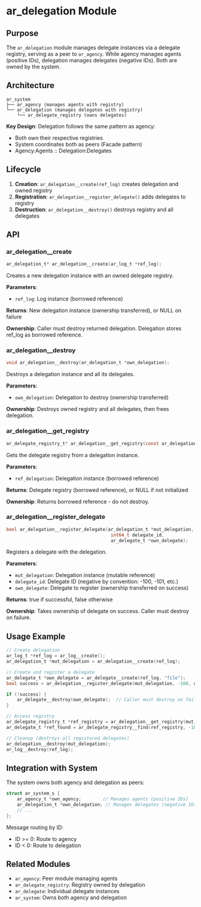 # ar_delegation Module

## Purpose

The `ar_delegation` module manages delegate instances via a delegate registry, serving as a peer to `ar_agency`. While agency manages agents (positive IDs), delegation manages delegates (negative IDs). Both are owned by the system.

## Architecture

```
ar_system
├── ar_agency (manages agents with registry)
└── ar_delegation (manages delegates with registry)
    └── ar_delegate_registry (owns delegates)
```

**Key Design**: Delegation follows the same pattern as agency:
- Both own their respective registries
- System coordinates both as peers (Facade pattern)
- Agency:Agents :: Delegation:Delegates

## Lifecycle

1. **Creation**: `ar_delegation__create(ref_log)` creates delegation and owned registry
2. **Registration**: `ar_delegation__register_delegate()` adds delegates to registry
3. **Destruction**: `ar_delegation__destroy()` destroys registry and all delegates

## API

### ar_delegation__create

```c
ar_delegation_t* ar_delegation__create(ar_log_t *ref_log);
```

Creates a new delegation instance with an owned delegate registry.

**Parameters**:
- `ref_log`: Log instance (borrowed reference)

**Returns**: New delegation instance (ownership transferred), or NULL on failure

**Ownership**: Caller must destroy returned delegation. Delegation stores ref_log as borrowed reference.

### ar_delegation__destroy

```c
void ar_delegation__destroy(ar_delegation_t *own_delegation);
```

Destroys a delegation instance and all its delegates.

**Parameters**:
- `own_delegation`: Delegation to destroy (ownership transferred)

**Ownership**: Destroys owned registry and all delegates, then frees delegation.

### ar_delegation__get_registry

```c
ar_delegate_registry_t* ar_delegation__get_registry(const ar_delegation_t *ref_delegation);
```

Gets the delegate registry from a delegation instance.

**Parameters**:
- `ref_delegation`: Delegation instance (borrowed reference)

**Returns**: Delegate registry (borrowed reference), or NULL if not initialized

**Ownership**: Returns borrowed reference - do not destroy.

### ar_delegation__register_delegate

```c
bool ar_delegation__register_delegate(ar_delegation_t *mut_delegation,
                                       int64_t delegate_id,
                                       ar_delegate_t *own_delegate);
```

Registers a delegate with the delegation.

**Parameters**:
- `mut_delegation`: Delegation instance (mutable reference)
- `delegate_id`: Delegate ID (negative by convention: -100, -101, etc.)
- `own_delegate`: Delegate to register (ownership transferred on success)

**Returns**: true if successful, false otherwise

**Ownership**: Takes ownership of delegate on success. Caller must destroy on failure.

## Usage Example

```c
// Create delegation
ar_log_t *ref_log = ar_log__create();
ar_delegation_t *mut_delegation = ar_delegation__create(ref_log);

// Create and register a delegate
ar_delegate_t *own_delegate = ar_delegate__create(ref_log, "file");
bool success = ar_delegation__register_delegate(mut_delegation, -100, own_delegate);

if (!success) {
    ar_delegate__destroy(own_delegate);  // Caller must destroy on failure
}

// Access registry
ar_delegate_registry_t *ref_registry = ar_delegation__get_registry(mut_delegation);
ar_delegate_t *ref_found = ar_delegate_registry__find(ref_registry, -100);

// Cleanup (destroys all registered delegates)
ar_delegation__destroy(mut_delegation);
ar_log__destroy(ref_log);
```

## Integration with System

The system owns both agency and delegation as peers:

```c
struct ar_system_s {
    ar_agency_t *own_agency;        // Manages agents (positive IDs)
    ar_delegation_t *own_delegation; // Manages delegates (negative IDs)
    // ...
};
```

Message routing by ID:
- ID >= 0: Route to agency
- ID < 0: Route to delegation

## Related Modules

- `ar_agency`: Peer module managing agents
- `ar_delegate_registry`: Registry owned by delegation
- `ar_delegate`: Individual delegate instances
- `ar_system`: Owns both agency and delegation
